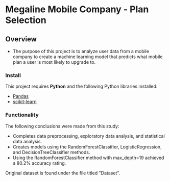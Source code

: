 # Megaline Mobile Company - Plan Selection

## Overview

* The purpose of this project is to analyze user data from a mobile company to create a machine learning model that predicts what mobile plan a user is most likely to upgrade to.

### Install

This project requires **Python** and the following Python libraries installed:

- [Pandas](http://pandas.pydata.org/)
- [scikit-learn](http://scikit-learn.org/stable/)

### Functionality

The following conclusions were made from this study:

* Completes data preprocessing, exploratory data analysis, and statistical data analysis.
* Creates models using the RandomForestClassifier, LogisticRegression, and DecisionTreeClassifier methods.
* Using the RandomForestClassifier method with max_depth=19 achieved a 80.2% accuracy rating.


Original dataset is found under the file titled "Dataset".